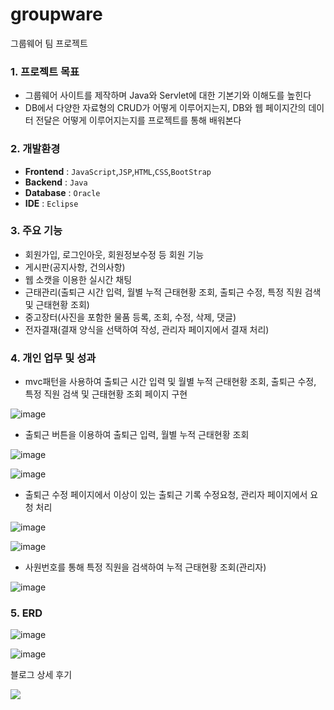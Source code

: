 # groupware
그룹웨어 팀 프로젝트

### 1. 프로젝트 목표

- 그룹웨어 사이트를 제작하며 Java와 Servlet에 대한 기본기와 이해도를 높힌다
- DB에서 다양한 자료형의 CRUD가 어떻게 이루어지는지, DB와 웹 페이지간의 데이터 전달은 어떻게 이루어지는지를 프로젝트를 통해 배워본다

### 2. 개발환경

- **Frontend** : `JavaScript`,`JSP`,`HTML`,`CSS`,`BootStrap`
- **Backend** : `Java`
- **Database** : `Oracle`
- **IDE** : `Eclipse`

### 3. 주요 기능

- 회원가입, 로그인아웃, 회원정보수정 등 회원 기능
- 게시판(공지사항, 건의사항)
- 웹 소캣을 이용한 실시간 채팅
- 근태관리(출퇴근 시간 입력, 월별 누적 근태현황 조회, 출퇴근 수정, 특정 직원 검색 및 근태현황 조회)
- 중고장터(사진을 포함한 물품 등록, 조회, 수정, 삭제, 댓글)
- 전자결재(결재 양식을 선택하여 작성, 관리자 페이지에서 결재 처리)

### 4. 개인 업무 및 성과

- mvc패턴을 사용하여 출퇴근 시간 입력 및 월별 누적 근태현황 조회, 출퇴근 수정, 특정 직원 검색 및 근태현황 조회 페이지 구현

![image](https://github.com/MingkyJR/groupware_2.0/assets/99116319/c1939ac6-c94b-4dd4-b6ea-3d81ed8c1919)

- 출퇴근 버튼을 이용하여 출퇴근 입력, 월별 누적 근태현황 조회

![image](https://github.com/MingkyJR/groupware_2.0/assets/99116319/b3b3275e-25da-44f9-9fba-105a68213335)

![image](https://github.com/MingkyJR/groupware_2.0/assets/99116319/c68bdcf1-2b2f-47f9-bf96-a0775e6a1a6f)

- 출퇴근 수정 페이지에서 이상이 있는 출퇴근 기록 수정요청, 관리자 페이지에서 요청 처리

![image](https://github.com/MingkyJR/groupware_2.0/assets/99116319/693129d1-74fc-4cef-81bd-d25462dbbdd5)

![image](https://github.com/MingkyJR/groupware_2.0/assets/99116319/467df9ec-7158-42e0-869c-4f075c3a7871)

- 사원번호를 통해 특정 직원을 검색하여 누적 근태현황 조회(관리자)

![image](https://github.com/MingkyJR/groupware_2.0/assets/99116319/88f792ec-1acc-43b4-b839-0c24acf73cb1)


### 5. ERD 

![image](https://github.com/MingkyJR/groupware_2.0/assets/99116319/1c679255-e022-4a33-9a4c-caefe5bdc90c)

![image](https://github.com/MingkyJR/groupware_2.0/assets/99116319/c6304b01-4ca4-4dc1-93f9-94172cb945b0)




<p>블로그 상세 후기</p>
<p><a href="https://happymingkyjr.tistory.com/24" target="_blank"><img src="https://img.shields.io/badge/Tistory-000000?style=flat-square&logo=Tistory&logoColor=white"/></a></p>

